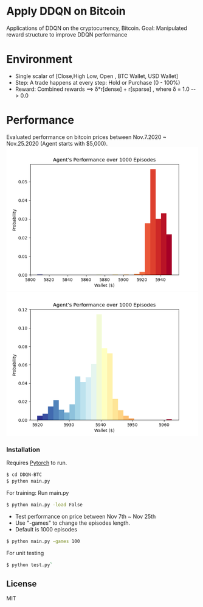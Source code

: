 # Apply DDQN on Bitcoin 


Applications of DDQN on the cryptocurrency, Bitcoin.
Goal: Manipulated reward structure to improve DDQN performance

# Environment

  - Single scalar of [Close,High Low, Open , BTC Wallet, USD Wallet]
  - Step: A trade happens at every step: Hold or Purchase (0 - 100%)
  - Reward: Combined rewards ==> δ*r[dense] + r[sparse] , where δ = 1.0 --> 0.0

# Performance
Evaluated performance on bitcoin prices between Nov.7.2020 ~ Nov.25.2020
(Agent starts with $5,000).
![(Performance on test data [1]) Performance](score_plt_test.png "First Test Run")
![(Performance on test data [2]) Performance](score_plt_test_2.png "Second Test Run")



### Installation

Requires [Pytorch](https://pytorch.org/) to run.

```sh
$ cd DDQN-BTC
$ python main.py
```

For training: Run main.py

```sh
$ python main.py -load False
```
- Test performance on price between Nov 7th ~ Nov 25th
- Use "-games" to change the episodes length. 
- Default is 1000 episodes 
```sh
$ python main.py -games 100
```


For unit testing

```sh
$ python test.py`
```


License
----

MIT

